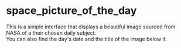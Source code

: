 # space_picture_of_the_day

This is a simple interface that displays a beautiful image sourced from NASA of a their chosen daily subject. <br>
You can also find the day's date and the title of the image below it.
